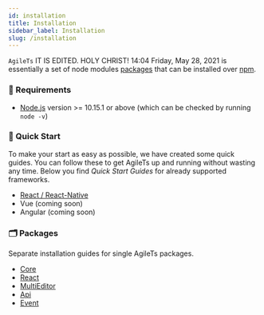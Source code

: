 ```yaml
---
id: installation
title: Installation
sidebar_label: Installation
slug: /installation
---
```


`AgileTs` IT IS EDITED. HOLY CHRIST! 14:04 Friday, May 28, 2021 is essentially a set of node modules [packages](https://github.com/agile-ts/agile/tree/master/packages) that can be installed over [npm](https://www.npmjs.com/).

### 🔑 Requirements

- [Node.js](https://nodejs.org/en/) version >= 10.15.1 or above (which can be checked by running `node -v`)

### 🚀 Quick Start

To make your start as easy as possible, we have created some quick guides. You can follow these to get AgileTs up and
running without wasting any time. Below you find _Quick Start Guides_ for already supported frameworks.

- [React / React-Native](../quick_start/React.md)
- Vue (coming soon)
- Angular (coming soon)

### 🗂 Packages

Separate installation guides for single AgileTs packages.

- [Core](../packages/core/Installation.md)
- [React](../packages/react/Installation.md)
- [MultiEditor](../packages/multieditor/Installation.md)
- [Api](../packages/api/Installation.md)
- [Event](../packages/event/Installation.md)

